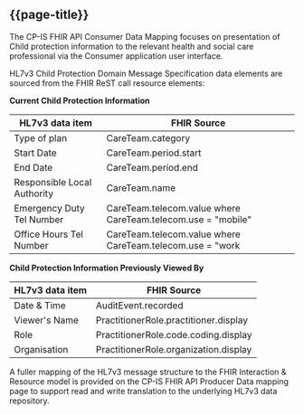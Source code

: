 ## {{page-title}}

The CP-IS FHIR API Consumer Data Mapping focuses on presentation of Child protection information to the relevant health and social care professional  via the Consumer application user interface.

HL7v3 Child Protection Domain Message Specification data elements are sourced from the FHIR ReST call resource elements:

**Current Child Protection Information**

| HL7v3 data item | FHIR Source |
|--|--|
|    Type of plan                    | CareTeam.category |
|    Start Date                      | CareTeam.period.start |
|    End Date                        | CareTeam.period.end |
|    Responsible Local Authority     | CareTeam.name |
|    Emergency Duty Tel Number       | CareTeam.telecom.value where CareTeam.telecom.use = "mobile" |
|    Office Hours Tel Number         | CareTeam.telecom.value where CareTeam.telecom.use = "work |
    

**Child Protection Information Previously Viewed By**

| HL7v3 data item | FHIR Source |
|--|--|
|    Date & Time                     | AuditEvent.recorded |
|    Viewer's Name                   | PractitionerRole.practitioner.display |
|    Role                            | PractitionerRole.code.coding.display |
|    Organisation                    | PractitionerRole.organization.display |


A fuller mapping of the HL7v3 message structure to the FHIR Interaction & Resource model is provided on the CP-IS FHIR API Producer Data mapping page to support read and write translation to the underlying HL7v3 data repository.

